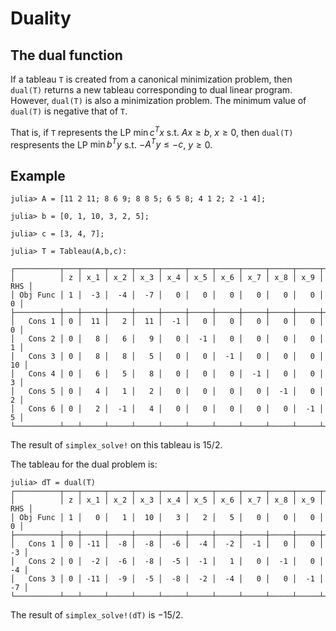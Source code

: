 # Duality

## The dual function

If a tableau `T` is created from a canonical minimization problem, then `dual(T)` 
returns a new tableau corresponding to dual linear program. However, `dual(T)` is 
also a minimization problem. The minimum value of `dual(T)` is negative that of `T`. 

That is, if `T` represents the LP $\min c^T x$ s.t. $Ax \ge b$, $x\ge0$, then
`dual(T)` respresents the LP $\min b^T y$ s.t. $-A^T y \le -c$, $y\ge0$. 

## Example

```
julia> A = [11 2 11; 8 6 9; 8 8 5; 6 5 8; 4 1 2; 2 -1 4];

julia> b = [0, 1, 10, 3, 2, 5];

julia> c = [3, 4, 7];

julia> T = Tableau(A,b,c):

┌──────────┬───┬─────┬─────┬─────┬─────┬─────┬─────┬─────┬─────┬─────┬─────┐
│          │ z │ x_1 │ x_2 │ x_3 │ x_4 │ x_5 │ x_6 │ x_7 │ x_8 │ x_9 │ RHS │
│ Obj Func │ 1 │  -3 │  -4 │  -7 │   0 │   0 │   0 │   0 │   0 │   0 │   0 │
├──────────┼───┼─────┼─────┼─────┼─────┼─────┼─────┼─────┼─────┼─────┼─────┤
│   Cons 1 │ 0 │  11 │   2 │  11 │  -1 │   0 │   0 │   0 │   0 │   0 │   0 │
│   Cons 2 │ 0 │   8 │   6 │   9 │   0 │  -1 │   0 │   0 │   0 │   0 │   1 │
│   Cons 3 │ 0 │   8 │   8 │   5 │   0 │   0 │  -1 │   0 │   0 │   0 │  10 │
│   Cons 4 │ 0 │   6 │   5 │   8 │   0 │   0 │   0 │  -1 │   0 │   0 │   3 │
│   Cons 5 │ 0 │   4 │   1 │   2 │   0 │   0 │   0 │   0 │  -1 │   0 │   2 │
│   Cons 6 │ 0 │   2 │  -1 │   4 │   0 │   0 │   0 │   0 │   0 │  -1 │   5 │
└──────────┴───┴─────┴─────┴─────┴─────┴─────┴─────┴─────┴─────┴─────┴─────┘
```
The result of `simplex_solve!` on this tableau is $15/2$. 

The tableau for the dual problem is:
```
julia> dT = dual(T)
┌──────────┬───┬─────┬─────┬─────┬─────┬─────┬─────┬─────┬─────┬─────┬─────┐
│          │ z │ x_1 │ x_2 │ x_3 │ x_4 │ x_5 │ x_6 │ x_7 │ x_8 │ x_9 │ RHS │
│ Obj Func │ 1 │   0 │   1 │  10 │   3 │   2 │   5 │   0 │   0 │   0 │   0 │
├──────────┼───┼─────┼─────┼─────┼─────┼─────┼─────┼─────┼─────┼─────┼─────┤
│   Cons 1 │ 0 │ -11 │  -8 │  -8 │  -6 │  -4 │  -2 │  -1 │   0 │   0 │  -3 │
│   Cons 2 │ 0 │  -2 │  -6 │  -8 │  -5 │  -1 │   1 │   0 │  -1 │   0 │  -4 │
│   Cons 3 │ 0 │ -11 │  -9 │  -5 │  -8 │  -2 │  -4 │   0 │   0 │  -1 │  -7 │
└──────────┴───┴─────┴─────┴─────┴─────┴─────┴─────┴─────┴─────┴─────┴─────┘
```
The result of `simplex_solve!(dT)` is $-15/2$. 
